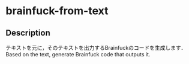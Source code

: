 # brainfuck-from-text

## Description

テキストを元に，そのテキストを出力するBrainfuckのコードを生成します．
Based on the text, generate Brainfuck code that outputs it.